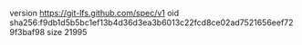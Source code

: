 version https://git-lfs.github.com/spec/v1
oid sha256:f9db1d5b5bc1ef13b4d36d3ea3b6013c22fcd8ce02ad7521656eef729f3baf98
size 21995
